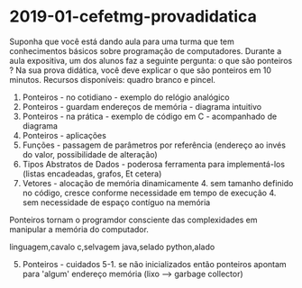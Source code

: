 # 2019-01-cefetmg-provadidatica
Suponha que você está dando aula para uma turma que tem conhecimentos básicos sobre programação de computadores. Durante a aula expositiva, um dos alunos faz a seguinte pergunta: o que são ponteiros ?  Na sua prova didática, você deve explicar o que são ponteiros em 10 minutos.  Recursos disponíveis: quadro branco e pincel.


1. Ponteiros - no cotidiano - exemplo do relógio analógico
2. Ponteiros - guardam endereços de memória - diagrama intuitivo
3. Ponteiros - na prática - exemplo de código em C - acompanhado de diagrama
4. Ponteiros - aplicações
  4. Funções - passagem de parâmetros por referência (endereço ao invés do valor, possibilidade de alteração)
  4. Tipos Abstratos de Dados - poderosa ferramenta para implementá-los (listas encadeadas, grafos, Et cetera)
  4. Vetores - alocação de memória dinamicamente 
    4. sem tamanho definido no código, cresce conforme necessidade em tempo de execução
    4. sem necessidade de espaço contíguo na memória

Ponteiros tornam o programdor consciente das complexidades em manipular a memória do computador.

linguagem,cavalo
c,selvagem
java,selado
python,alado


5. Ponteiros - cuidados
5-1. se não inicializados então ponteiros apontam para 'algum' endereço memória (lixo --> garbage collector)

